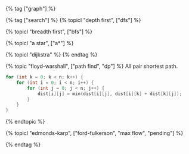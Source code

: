 {% tag ["graph"] %}

{% tag ["search"] %}
{% topicl "depth first", ["dfs"] %}

{% topicl "breadth first", ["bfs"] %}

{% topicl "a star", ["a\*"] %}

{% topicl "dijkstra" %}
{% endtag %}

{% topic "floyd-warshall", ["path find", "dp"] %}
All pair shortest path.
```cpp
for (int k = 0; k < n; k++) {
    for (int i = 0; i < n; i++) {
        for (int j = 0; j < n; j++) {
            dist[i][j] = min(dist[i][j], dist[i][k] + dist[k][j]);
        }
    }
}
```
{% endtopic %}

{% topicl "edmonds-karp", ["ford-fulkerson", "max flow", "pending"] %}

{% endtag %}

